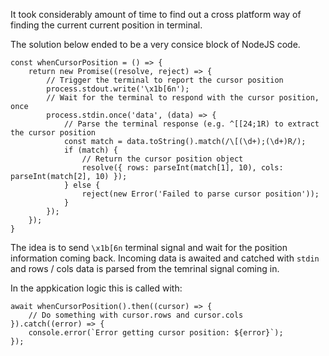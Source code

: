 It took considerably amount of time to find out a cross platform way of finding the current current position in terminal.

The solution below ended to be a very consice block of NodeJS code.

```node
const whenCursorPosition = () => {
    return new Promise((resolve, reject) => {
        // Trigger the terminal to report the cursor position
        process.stdout.write('\x1b[6n');
        // Wait for the terminal to respond with the cursor position, once
        process.stdin.once('data', (data) => {
            // Parse the terminal response (e.g. ^[[24;1R) to extract the cursor position
            const match = data.toString().match(/\[(\d+);(\d+)R/);
            if (match) {
                // Return the cursor position object
                resolve({ rows: parseInt(match[1], 10), cols: parseInt(match[2], 10) });
            } else {
                reject(new Error('Failed to parse cursor position'));
            }
        });
    });
}
```

The idea is to send `\x1b[6n` terminal signal and wait for the position information coming back. Incoming data is awaited and catched with `stdin` and rows / cols data is parsed from the temrinal signal coming in.

In the appkication logic this is called with:

```
await whenCursorPosition().then((cursor) => {
    // Do something with cursor.rows and cursor.cols
}).catch((error) => {
    console.error(`Error getting cursor position: ${error}`);
});
```
